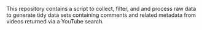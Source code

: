 This repository contains a script to collect, filter, and and process raw data to generate tidy data sets containing comments and related metadata from videos returned via a YouTube search.
